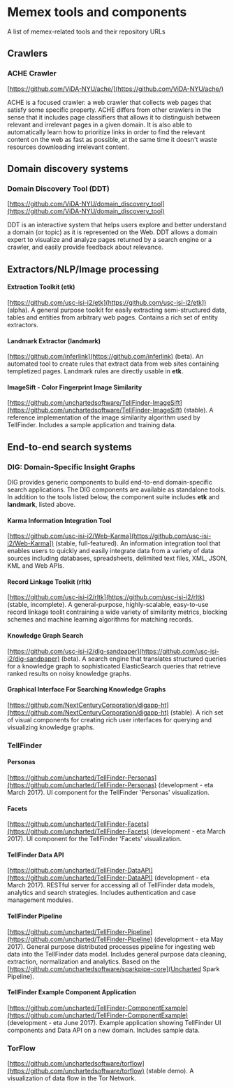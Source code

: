 # Memex tools and components

A list of memex-related tools and their repository URLs

## Crawlers

### ACHE Crawler

[https://github.com/ViDA-NYU/ache/](https://github.com/ViDA-NYU/ache/)

ACHE is a focused crawler: a web crawler that collects web pages that satisfy some specific property. ACHE differs from other crawlers in the sense that it includes page classifiers that allows it to distinguish between relevant and irrelevant pages in a given domain. It is also able to automatically learn how to prioritize links in order to find the relevant content on the web as fast as possible, at the same time it doesn't waste resources downloading irrelevant content.

## Domain discovery systems

### Domain Discovery Tool (DDT)

[https://github.com/ViDA-NYU/domain_discovery_tool](https://github.com/ViDA-NYU/domain_discovery_tool)

DDT is an interactive system that helps users explore and better understand a domain (or topic) as it is represented on the Web. DDT allows a domain expert to visualize and analyze pages returned by a search engine or a crawler, and easily provide feedback about relevance.

## Extractors/NLP/Image processing


#### Extraction Toolkit (etk)
[https://github.com/usc-isi-i2/etk](https://github.com/usc-isi-i2/etk]) (alpha).
A general purpose toolkit for easily extracting semi-structured data, tables and entities from arbitrary web pages. Contains a rich set of entity extractors.

#### Landmark Extractor (landmark)
[https://github.com/inferlink](https://github.com/inferlink) (beta).
An automated tool to create rules that extract data from web sites containing templetized pages.
Landmark rules are directly usable in **etk**.

#### ImageSift - Color Fingerprint Image Similarity
[https://github.com/unchartedsoftware/TellFinder-ImageSift](https://github.com/unchartedsoftware/TellFinder-ImageSift) (stable).
A reference implementation of the image similarity algorithm used by TellFinder. Includes a sample application and training data.

## End-to-end search systems

### DIG: Domain-Specific Insight Graphs
DIG provides generic components to build end-to-end domain-specific search applications. 
The DIG components are available as standalone tools.
In addition to the tools listed below, the component suite includes **etk** and **landmark**, listed above.


#### Karma Information Integration Tool 
[https://github.com/usc-isi-i2/Web-Karma](https://github.com/usc-isi-i2/Web-Karma]) (stable, full-featured). 
An information integration tool that enables users to quickly and easily integrate data from a variety of data sources including databases, spreadsheets, delimited text files, XML, JSON, KML and Web APIs. 


#### Record Linkage Toolkit (rltk)
[https://github.com/usc-isi-i2/rltk](https://github.com/usc-isi-i2/rltk) (stable, incomplete).
A general-purpose, highly-scalable, easy-to-use record linkage toolit contraining a wide variety of similarity metrics, blocking schemes and machine learning algorithms for matching records.

#### Knowledge Graph Search
[https://github.com/usc-isi-i2/dig-sandpaper](https://github.com/usc-isi-i2/dig-sandpaper) (beta).
A search engine that translates structured queries for a knowledge graph to sophisticated ElasticSearch queries that retrieve ranked results on noisy knowledge graphs.

#### Graphical Interface For Searching Knowledge Graphs
[https://github.com/NextCenturyCorporation/digapp-ht](https://github.com/NextCenturyCorporation/digapp-ht) (stable).
A rich set of visual components for creating rich user interfaces for querying and visualizing knowledge graphs.

### TellFinder

#### Personas
[https://github.com/uncharted/TellFinder-Personas](https://github.com/uncharted/TellFinder-Personas) (development - eta March 2017).
UI component for the TellFinder 'Personas' visualization.

#### Facets
[https://github.com/uncharted/TellFinder-Facets](https://github.com/uncharted/TellFinder-Facets) (development - eta March 2017).
UI component for the TellFinder 'Facets' visualization.

#### TellFinder Data API
[https://github.com/uncharted/TellFinder-DataAPI](https://github.com/uncharted/TellFinder-DataAPI) (development - eta March 2017).
RESTful server for accessing all of TellFinder data models, analytics and search strategies. Includes authentication and case management modules.

#### TellFinder Pipeline
[https://github.com/uncharted/TellFinder-Pipeline](https://github.com/uncharted/TellFinder-Pipeline) (development - eta May 2017).
General purpose distributed processes pipeline for ingesting web data into the TellFinder data model. Includes general purpose data cleaning, extraction, normalization and analytics. Based on the [https://github.com/unchartedsoftware/sparkpipe-core](Uncharted Spark Pipeline).

#### TellFinder Example Component Application
[https://github.com/uncharted/TellFinder-ComponentExample](https://github.com/uncharted/TellFinder-ComponentExample) (development - eta June 2017).
Example application showing TellFinder UI components and Data API on a new domain. Includes sample data. 

### TorFlow
[https://github.com/unchartedsoftware/torflow](https://github.com/unchartedsoftware/torflow) (stable demo).
A visualization of data flow in the Tor Network.

